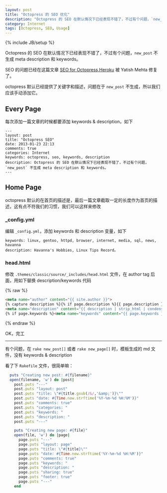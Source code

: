 ```yaml
---
layout: post
title: "Octopress 的 SEO 优化"
description: "Octopress 的 SEO 在默认情况下已经表现不错了，不过有个问题，`new_post` 不生成 meta description 和 keywords。"
category: Internet
tags: [Octopress, SEO, Usage]
---
```

{% include JB/setup %}

Octopress 的 SEO 在默认情况下已经表现不错了，不过有个问题，`new_post` 不生成 meta description 和 keywords。

SEO 的问题已经在这篇文章 [SEO for Octopress,Heroku](http://www.yatishmehta.in/seo-for-octopress) 被 Yatish Mehta 修复了。

octopress 默认已经提供了关键字和描述，问题在于 `new_post` 不生成，所以我们应该手动添加它。

## Every Page

每次添加一篇文章的时候都要添加 keywords & description，如下

<!-- more -->

```
---
layout: post
title: "Octopress SEO"
date: 2013-01-23 22:13
comments: true
categories: Internet
keywords: octopress, seo, keywords, description
description: Octopress 的 SEO 在默认情况下已经表现不错了，不过有个问题，`new_post` 不生成 meta description 和 keywords。
---
```

## Home Page

octopress 默认的在首页的描述是，最后一篇文章截取一定的长度作为首页的描述，这有点不符我们的习惯，我们可以这样来修改

### _config.yml

编辑 `_config.yml`，添加 keywords 和 description 变量，如下

    keywords: linux, gentoo, httpd, browser, internet, media, sql, news, havanna
    description: Havanna's Hobbies, Linux Tips Record。

### head.html

修改 `.themes/classic/source/_includes/head.html` 文件，在 author tag 后面，用如下替换 description/keywords 代码

{% raw %}
```html
<meta name="author" content="{{ site.author }}">
{% capture description %}{% if page.description %}{{ page.description }}{% elsif site.description %}{{ site.description }}{%else%}{{ content | raw_content }}{% endif %}{% endcapture %}
<meta name="description" content="{{ description | strip_html | condense_spaces | truncate:150 }}">
{% if page.keywords %}<meta name="keywords" content="{{ page.keywords }}">{%else%}<meta name="keywords" content="{{ site.keywords }}">{% endif %}
```
{% endraw %}

OK，完工

---

有个问题，在 `rake new_post[]` 或者 `rake new_page[]` 时，模板生成的 md 文件，没有 keywords & description

看了下 `Rakefile` 文件，很简单嘛：

```ruby
  puts "Creating new post: #{filename}"
  open(filename, 'w') do |post|
    post.puts "---"
    post.puts "layout: post"
    post.puts "title: \"#{title.gsub(/&/,'&amp;')}\""
    post.puts "date: #{Time.now.strftime('%Y-%m-%d %H:%M')}"
    post.puts "comments: true"
    post.puts "categories: "
    post.puts "keywords: "
    post.puts "description: "
    post.puts "---"
```

```ruby
    puts "Creating new page: #{file}"
    open(file, 'w') do |page|
      page.puts "---"
      page.puts "layout: page"
      page.puts "title: \"#{title}\""
      page.puts "date: #{Time.now.strftime('%Y-%m-%d %H:%M')}"
      page.puts "comments: true"
      page.puts "keywords: "
      page.puts "description: "
      page.puts "sharing: true"
      page.puts "footer: true"
      page.puts "---"
    end
```
